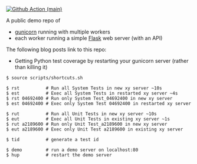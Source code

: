 
[![Github Action (main)](https://github.com/kosli-dev/tdd-talks/actions/workflows/main.yml/badge.svg)](https://github.com/kosli-dev/tdd-talks/actions)

A public demo repo of
- [gunicorn](https://gunicorn.org/) running with multiple workers
- each worker running a simple [Flask](https://flask.palletsprojects.com/en/2.2.x/) web server (with an API)

The following blog posts link to this repo:
- Getting Python test coverage by restarting your gunicorn server (rather than killing it)
```
$ source scripts/shortcuts.sh

$ rst          # Run all System Tests in new xy server ~10s
$ est          # Exec all System Tests in restarted xy server ~4s
$ rst 04692400 # Run only System Test_04692400 in new xy server
$ est 04692400 # Exec only System Test 04692400 in restarted xy server

$ rut          # Run all Unit Tests in new xy server ~10s
$ eut          # Exec all Unit Tests in existing xy server ~1s
$ rut a2189600 # Run only Unit Test_a2189600 in new xy server
$ eut a2189600 # Exec only Unit Test a2189600 in existing xy server

$ tid          # generate a test id

$ demo         # run a demo server on localhost:80
$ hup          # restart the demo server
```
